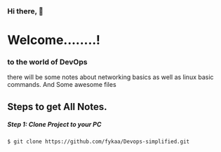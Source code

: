 ### Hi there, 👋 
# Welcome........!
###     to the world of DevOps
there will be some notes about networking basics as well as linux basic commands.
And Some awesome files

## Steps to get All Notes.
##### Step 1: Clone Project to your PC
  `$ git clone https://github.com/fykaa/Devops-simplified.git`
